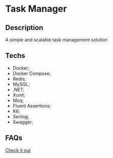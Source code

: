 # Task Manager

## Description

A simple and scalable task management solution

## Techs

- Docker;
- Docker Compose;
- Redis;
- MySQL;
- .NET;
- Xunit;
- Moq;
- Fluent Assertions;
- K6;
- Serilog;
- Swagger;

## FAQs

[Check it out](./docs/faqs.md)
